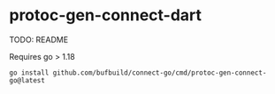 # protoc-gen-connect-dart

TODO: README

Requires go > 1.18

```
go install github.com/bufbuild/connect-go/cmd/protoc-gen-connect-go@latest
```
